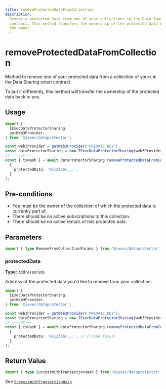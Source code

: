 ```yaml
---
title: removeProtectedDataFromCollection
description:
  Remove a protected data from one of your collections in the Data Sharing smart
  contract. This method transfers the ownership of the protected data back to
  the owner.
---
```


# removeProtectedDataFromCollection <ChainNotSupportedBadge />

Method to remove one of your protected data from a collection of yours in the
Data Sharing smart contract.

To put it differently, this method will transfer the ownership of the protected
data back to you.

## Usage

```ts twoslash
import {
  IExecDataProtectorSharing,
  getWeb3Provider,
} from '@iexec/dataprotector';

const web3Provider = getWeb3Provider('PRIVATE_KEY');
const dataProtectorSharing = new IExecDataProtectorSharing(web3Provider);
// ---cut---
const { txHash } = await dataProtectorSharing.removeProtectedDataFromCollection(
  {
    protectedData: '0x123abc...',
  }
);
```

## Pre-conditions

- You must be the owner of the collection of which the protected data is
  currently part of.
- There should be no active subscriptions to this collection.
- There should be no active rentals of this protected data.

## Parameters

```ts twoslash
import { type RemoveFromCollectionParams } from '@iexec/dataprotector';
```

### protectedData <RequiredBadge />

**Type:** `AddressOrENS`

Address of the protected data you'd like to remove from your collection.

```ts twoslash
import {
  IExecDataProtectorSharing,
  getWeb3Provider,
} from '@iexec/dataprotector';

const web3Provider = getWeb3Provider('PRIVATE_KEY');
const dataProtectorSharing = new IExecDataProtectorSharing(web3Provider);
// ---cut---
const { txHash } = await dataProtectorSharing.removeProtectedDataFromCollection(
  {
    protectedData: '0x123abc...', // [!code focus]
  }
);
```

## Return Value

```ts twoslash
import { type SuccessWithTransactionHash } from '@iexec/dataprotector';
```

See [`SuccessWithTransactionHash`](../../types.md#successwithtransactionhash)

<script setup>
import RequiredBadge from '@/components/RequiredBadge.vue'
import ChainNotSupportedBadge from '@/components/ChainNotSupportedBadge.vue'
</script>
